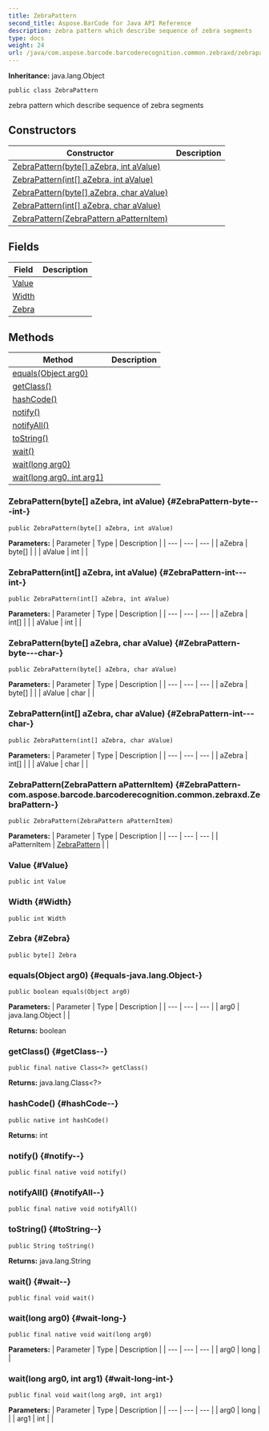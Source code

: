 ```yaml
---
title: ZebraPattern
second_title: Aspose.BarCode for Java API Reference
description: zebra pattern which describe sequence of zebra segments
type: docs
weight: 24
url: /java/com.aspose.barcode.barcoderecognition.common.zebraxd/zebrapattern/
---
```

**Inheritance:**
java.lang.Object
```
public class ZebraPattern
```

zebra pattern which describe sequence of zebra segments
## Constructors

| Constructor | Description |
| --- | --- |
| [ZebraPattern(byte[] aZebra, int aValue)](#ZebraPattern-byte---int-) |  |
| [ZebraPattern(int[] aZebra, int aValue)](#ZebraPattern-int---int-) |  |
| [ZebraPattern(byte[] aZebra, char aValue)](#ZebraPattern-byte---char-) |  |
| [ZebraPattern(int[] aZebra, char aValue)](#ZebraPattern-int---char-) |  |
| [ZebraPattern(ZebraPattern aPatternItem)](#ZebraPattern-com.aspose.barcode.barcoderecognition.common.zebraxd.ZebraPattern-) |  |
## Fields

| Field | Description |
| --- | --- |
| [Value](#Value) |  |
| [Width](#Width) |  |
| [Zebra](#Zebra) |  |
## Methods

| Method | Description |
| --- | --- |
| [equals(Object arg0)](#equals-java.lang.Object-) |  |
| [getClass()](#getClass--) |  |
| [hashCode()](#hashCode--) |  |
| [notify()](#notify--) |  |
| [notifyAll()](#notifyAll--) |  |
| [toString()](#toString--) |  |
| [wait()](#wait--) |  |
| [wait(long arg0)](#wait-long-) |  |
| [wait(long arg0, int arg1)](#wait-long-int-) |  |
### ZebraPattern(byte[] aZebra, int aValue) {#ZebraPattern-byte---int-}
```
public ZebraPattern(byte[] aZebra, int aValue)
```


**Parameters:**
| Parameter | Type | Description |
| --- | --- | --- |
| aZebra | byte[] |  |
| aValue | int |  |

### ZebraPattern(int[] aZebra, int aValue) {#ZebraPattern-int---int-}
```
public ZebraPattern(int[] aZebra, int aValue)
```


**Parameters:**
| Parameter | Type | Description |
| --- | --- | --- |
| aZebra | int[] |  |
| aValue | int |  |

### ZebraPattern(byte[] aZebra, char aValue) {#ZebraPattern-byte---char-}
```
public ZebraPattern(byte[] aZebra, char aValue)
```


**Parameters:**
| Parameter | Type | Description |
| --- | --- | --- |
| aZebra | byte[] |  |
| aValue | char |  |

### ZebraPattern(int[] aZebra, char aValue) {#ZebraPattern-int---char-}
```
public ZebraPattern(int[] aZebra, char aValue)
```


**Parameters:**
| Parameter | Type | Description |
| --- | --- | --- |
| aZebra | int[] |  |
| aValue | char |  |

### ZebraPattern(ZebraPattern aPatternItem) {#ZebraPattern-com.aspose.barcode.barcoderecognition.common.zebraxd.ZebraPattern-}
```
public ZebraPattern(ZebraPattern aPatternItem)
```


**Parameters:**
| Parameter | Type | Description |
| --- | --- | --- |
| aPatternItem | [ZebraPattern](../../com.aspose.barcode.barcoderecognition.common.zebraxd/zebrapattern) |  |

### Value {#Value}
```
public int Value
```


### Width {#Width}
```
public int Width
```


### Zebra {#Zebra}
```
public byte[] Zebra
```


### equals(Object arg0) {#equals-java.lang.Object-}
```
public boolean equals(Object arg0)
```




**Parameters:**
| Parameter | Type | Description |
| --- | --- | --- |
| arg0 | java.lang.Object |  |

**Returns:**
boolean
### getClass() {#getClass--}
```
public final native Class<?> getClass()
```




**Returns:**
java.lang.Class<?>
### hashCode() {#hashCode--}
```
public native int hashCode()
```




**Returns:**
int
### notify() {#notify--}
```
public final native void notify()
```




### notifyAll() {#notifyAll--}
```
public final native void notifyAll()
```




### toString() {#toString--}
```
public String toString()
```




**Returns:**
java.lang.String
### wait() {#wait--}
```
public final void wait()
```




### wait(long arg0) {#wait-long-}
```
public final native void wait(long arg0)
```




**Parameters:**
| Parameter | Type | Description |
| --- | --- | --- |
| arg0 | long |  |

### wait(long arg0, int arg1) {#wait-long-int-}
```
public final void wait(long arg0, int arg1)
```




**Parameters:**
| Parameter | Type | Description |
| --- | --- | --- |
| arg0 | long |  |
| arg1 | int |  |

